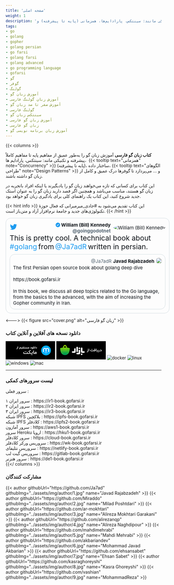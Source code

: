 ```yaml
---
title: 'صفحه اصلی'
weight: 1
description: 'کتاب زبان فارسی آموزش زبان گو را به‌طور عمیق از مفاهیم پایه تا مفاهیم کاملاً پیشرفته و تکنیکی مانند: سینتکس، پارادایم‌ها، همزمانی (پایه تا پیشرفته) و...'
tags:
- go
- golang
- gopher
- golang persian
- go farsi
- golang farsi
- golang advanced
- go programming language
- gofarsi
- گو
- گوفر
- گولنگ
- آموزش زبان گو
- آموزش زبان گولنگ فارسی
- آموزش صفر تا صد زبان گو
- گولنگ فارسی
- سینتکس زبان گو
- آموزش زبان گو فارسی
- زبان گو فارسی
- آموزش زبان برنامه نویسی گو
---
```


<style>
.content {
  display: flex;
  justify-content: center;
}
.flex {
  display: flex;
}
.justify-center {
    justify-content: center
}
.justify-between {
    justify-content: space-between
}
.justify-start {
    justify-content: start
}
.justify-end {
    justify-content: end
}
.align-center {
    align-items: center
}
a {
  text-decoration: none;
}

.parent {
  width: 550px;
  direction: ltr;
}
.tweet-preview {
  padding: 12px;
  border: 1px solid rgb(207, 217, 222);
  width: 100%;
  color: rgb(15, 20, 25);
  border-radius: 16px;
}
.parent-user {
  font-size: 15px;
}
.parent-user .avatar {
  margin-left: 8px;
}
.parent-user .avatar img {
  width: 48px;
  height: 48px;
  border-radius: 50%;
}
.parent-user .name span {
  color: rgb(15, 20, 25);
  font-weight: 700;
  width: 180px;
  text-align: right;
}
.parent-user .name svg {
  max-width: 20px;
  max-height: 20px;
}
.parent-user .username {
  color: rgb(83, 100, 113);
  font-weight: 700;
  text-align: right;
}
.tweet-preview .body-message {
  margin-bottom: 10px;
}
.tweet-preview .body-message span {
  color: #0f1419;
  font-size: 23px;
}
.tweet-preview .body-message a {
  color: rgb(29, 155, 240);
  font-size: 23px;
}
.tweet-comment {
  padding: 10px;
  border: 1px solid rgb(207, 217, 222);
  min-height: 150px;
  color: rgb(15, 20, 25);
  border-radius: 16px;
}
.tweet-comment:hover {
  background-color: #F7F7F7;
}
.comment-header img {
  border-radius: 50%;
  width: 20px;
  height: 20px;
}
.tweet-comment .comment-header .username {
  color: #536471;
  font-size: 15px;
  margin-right: 5px;
}
.tweet-comment .comment-header .full-name {
  color: #0f1419;
  font-size: 15px;
  margin-right: 5px;
}
.tweet-comment .comment-body {
  color: #0f1419;
  font-size: 15px;
}




/* Logo Styles */
.r-8kz0gk {
    height: 2rem;
}
.r-1cvl2hr {
    color: rgb(29, 155, 240);
}
.r-lrsllp {
    width: 24px;
}
.r-16y2uox {
    -webkit-box-flex: 1;
    flex-grow: 1;
}
.r-lrvibr {
    -moz-user-select: none;
    -ms-user-select: none;
    -webkit-user-select: none;
    user-select: none;
}
.r-1plcrui {
    vertical-align: text-bottom;
}
.r-bnwqim {
    position: relative;
}
.r-dnmrzs {
    max-width: 100%;
}
.r-yyyyoo {
    fill: currentcolor;
}
.r-4qtqp9 {
    display: inline-block;
}
</style>

{{< columns >}}

**کتاب زبان گو فارسی** آموزش زبان گو را به‌طور عمیق از مفاهیم پایه تا مفاهیم کاملاً پیشرفته و تکنیکی مانند: سینتکس، پارادایم ها،  {{< tooltip text="همزمانی" note="Concurrency" >}} (پایه تا پیشرفته)، ساختار داده، {{< tooltip text="الگوهای طراحی" note="Design Patterns" >}} و ... می‌پردازد تا گوفرها درک عمیق و کامل از زبان گو داشته باشند.

این کتاب برای کسانی که تازه می‌خواهند زبان گو را یادبگیرند یا اینکه افراد باتجربه در زبان گو هستند، مناسب می‌باشد و همچنین اگر قصد دارید زبان گو را به عنوان استک جدید شروع کنید، این کتاب یک راهنمای کلی برای یادگیری زبان گو خواهد بود.

{{< hint info >}}
این کتاب تقدیم می‌شود به [#جادی_میرمیرانی](https://jadi.net/) که فعال حوزهٔ تکنولوژی‌های جدید و جامعهٔ نرم‌افزار آزاد و متن‌باز است.
{{< /hint >}}

   <div class="content">
      <div class="parent">
        <div class="tweet-preview">
          <div class="flex justify-between">
            <div>
                <a href="https://twitter.com/goinggodotnet/status/1585243481685233664" target="_blank">
              <svg viewBox="0 0 24 24" aria-hidden="true" class="r-1cvl2hr r-4qtqp9 r-yyyyoo r-16y2uox r-8kz0gk r-dnmrzs r-bnwqim r-1plcrui r-lrvibr r-lrsllp"><g><path d="M23.643 4.937c-.835.37-1.732.62-2.675.733.962-.576 1.7-1.49 2.048-2.578-.9.534-1.897.922-2.958 1.13-.85-.904-2.06-1.47-3.4-1.47-2.572 0-4.658 2.086-4.658 4.66 0 .364.042.718.12 1.06-3.873-.195-7.304-2.05-9.602-4.868-.4.69-.63 1.49-.63 2.342 0 1.616.823 3.043 2.072 3.878-.764-.025-1.482-.234-2.11-.583v.06c0 2.257 1.605 4.14 3.737 4.568-.392.106-.803.162-1.227.162-.3 0-.593-.028-.877-.082.593 1.85 2.313 3.198 4.352 3.234-1.595 1.25-3.604 1.995-5.786 1.995-.376 0-.747-.022-1.112-.065 2.062 1.323 4.51 2.093 7.14 2.093 8.57 0 13.255-7.098 13.255-13.254 0-.2-.005-.402-.014-.602.91-.658 1.7-1.477 2.323-2.41z"></path></g></svg></a>
            </div>
            <div>
              <div class="flex align-center parent-user">
                <div>
                  <div class="flex justify-end name">
                    <svg viewBox="0 0 24 24" aria-label="Verified account" role="img" class="r-1cvl2hr r-4qtqp9 r-yyyyoo r-1xvli5t r-9cviqr r-f9ja8p r-og9te1 r-bnwqim r-1plcrui r-lrvibr" data-testid="icon-verified"><g><path d="M22.25 12c0-1.43-.88-2.67-2.19-3.34.46-1.39.2-2.9-.81-3.91s-2.52-1.27-3.91-.81c-.66-1.31-1.91-2.19-3.34-2.19s-2.67.88-3.33 2.19c-1.4-.46-2.91-.2-3.92.81s-1.26 2.52-.8 3.91c-1.31.67-2.2 1.91-2.2 3.34s.89 2.67 2.2 3.34c-.46 1.39-.21 2.9.8 3.91s2.52 1.26 3.91.81c.67 1.31 1.91 2.19 3.34 2.19s2.68-.88 3.34-2.19c1.39.45 2.9.2 3.91-.81s1.27-2.52.81-3.91c1.31-.67 2.19-1.91 2.19-3.34zm-11.71 4.2L6.8 12.46l1.41-1.42 2.26 2.26 4.8-5.23 1.47 1.36-6.2 6.77z"></path></g></svg>
                    <span>William (Bill) Kennedy</span>
                  </div>
                  <div class="flex justify-end">
                    <a href="https://twitter.com/goinggodotnet" target="_blank" class="username">@goinggodotnet</a>
                  </div>
                </div>
                <div class="avatar">
                  <img src="assets/img/home/bill.jpg" alt="William (Bill) Kennedy">
                </div>
              </div>
            </div>
          </div>
          <div class="body-message">
            <span>This is pretty cool. A technical book about</span>
            <a href="https://twitter.com/hashtag/golang?src=hashtag_click" target="_blank">#golang</a>
            <span>from</span>
            <a href="https://twitter.com/Ja7adR" target="_blank">@Ja7adR</a>
            <span>written in persian.</span>
          </div>
          <div class="tweet-comment">
            <div class="flex justify-end comment-header">
              <div class="flex align-center">
                <a href="https://twitter.com/Ja7adR" target="_blank" class="username">@Ja7adR</a>
                <a href="https://twitter.com/Ja7adR" target="_blank" class="full-name"><b>Javad Rajabzadeh</b></a>
                <a href="https://twitter.com/Ja7adR" target="_blank">
                  <img src="assets/img/home/javad.jpg"/>
                </a>
              </div>
            </div>
            <a href="https://twitter.com/goinggodotnet/status/1585243481685233664" target="_blank">
            <div class="comment-body">
              The first Persian open source book about golang deep dive
              <br>
              <br>
              https://book.gofarsi.ir
              <br>
              <br>
              In this book, we discuss all deep topics related to the Go language, from the basics to the advanced, with the aim of increasing the Gopher community in Iran.
            </div></a>
          </div>
        </div>
      </div>
    </div>

<--->
{{< figure src="cover.png" alt="زبان گو فارسی" >}}

### <span class="fas fa-sharp fa-solid fa-rocket"></span> دانلود نسخه های آفلاین و آنلاین کتاب
  

[![myket](assets/img/dl/myket.png)](https://myket.ir/app/com.gofarsi.book) [![cafebazzar](assets/img/dl/bazzar.png)](https://cafebazaar.ir/app/com.gofarsi.book)  [![docker](assets/img/dl/docker.png)](https://hub.docker.com/r/gofarsi/book) [![linux](assets/img/dl/linux.png)](https://github.com/GoFarsi/book/releases) [![windows](assets/img/dl/windows.png)](https://github.com/GoFarsi/book/releases) [![mac](assets/img/dl/mac.png)](https://github.com/GoFarsi/book/releases)

-------

### <span class="fas fa-sharp fa-solid fa-globe"></span> لیست سرورهای کمکی

<span class="fas a-sharp fa-solid fa-server"></span> سرور فعلی : <span id="currentsv"></span>

<span class="fas fa-sharp fa-solid fa-server"></span>  سرور ایران ۱ :  https://ir1-book.gofarsi.ir
<br>
<span class="fas fa-sharp fa-solid fa-server"></span>  سرور ایران ۲ :  https://ir2-book.gofarsi.ir
<br>
<span class="fas fa-sharp fa-solid fa-server"></span>  سرور ایران ۳ :  https://ir3-book.gofarsi.ir
<br>
<span class="fas fa-sharp fa-solid fa-circle-nodes"></span>  شبکه IPFS بلاکچین :  https://ipfs-book.gofarsi.ir
<br>
<span class="fas fa-sharp fa-solid fa-circle-nodes"></span>  شبکه IPFS کلادفلر :  https://ipfs2-book.gofarsi.ir
<br>
<span class="fas a-sharp fa-solid fa-server"></span>  سرور آمازون :  https://aws1-book.gofarsi.ir
<br>
<span class="fas a-sharp fa-solid fa-server"></span>  سرور Heroku اروپا :  https://hku1-book.gofarsi.ir
<br>
<span class="fas a-sharp fa-solid fa-server"></span>  سرور کلادفلر :  https://cloud-book.gofarsi.ir
<br>
<span class="fas a-sharp fa-solid fa-server"></span>  سروریس ورکر کلادفلر :  https://wk-book.gofarsi.ir
<br>
<span class="fas a-sharp fa-solid fa-server"></span>  سروریس نتلیفای :  https://netlify-book.gofarsi.ir
<br>
<span class="fas a-sharp fa-solid fa-server"></span>  سروریس گیت لب :  https://gitlab-book.gofarsi.ir
<br>
<span class="fas a-sharp fa-solid fa-server"></span>  سرور هتزنر :  https://de1-book.gofarsi.ir
<br>
{{</ columns >}}

### <span class="fas fa-sharp fa-solid fa-people-group"></span> مشارکت کنندگان
<p>
{{< author githubUrl="https://github.com/Ja7ad" githubImg="../assets/img/author/1.jpg" name="Javad Rajabzadeh" >}}
{{< author githubUrl="https://github.com/Miraddo" githubImg="../assets/img/author/2.jpg" name="Milad Poshtdari" >}}
{{< author githubUrl="https://github.com/ar-mokhtari" githubImg="../assets/img/author/3.jpg" name="Alireza Mokhtari Garakani" >}}
{{< author githubUrl="https://github.com/alirezanqp" githubImg="../assets/img/author/4.jpg" name="Alireza Naghdipour" >}}
{{< author githubUrl="https://github.com/mahdimehrabi" githubImg="../assets/img/author/5.jpg" name="Mahdi Mehrabi" >}}
{{< author githubUrl="https://github.com/akbariandev" githubImg="../assets/img/author/6.jpg" name="Mohammad Javad Akbarian" >}}
{{< author githubUrl="https://github.com/ehsansabet" githubImg="../assets/img/author/7.jpg" name="Ehsan Sabet" >}}
{{< author githubUrl="https://github.com/kasraghoreyshi" githubImg="../assets/img/author/8.jpg" name="Kasra Ghoreyshi" >}}
{{< author githubUrl="https://github.com/vashian" githubImg="../assets/img/author/9.jpg" name="MohammadReza" >}}
</p>
